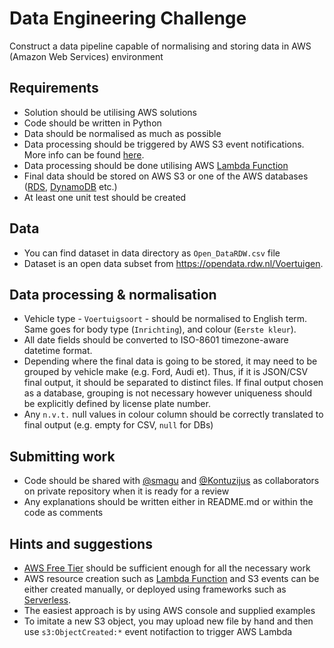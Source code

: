 # Data Engineering Challenge
Construct a data pipeline capable of normalising and storing data in AWS (Amazon Web Services) environment

## Requirements
- Solution should be utilising AWS solutions
- Code should be written in Python
- Data should be normalised as much as possible
- Data processing should be triggered by AWS S3 event notifications. More info can be found [here](https://docs.aws.amazon.com/AmazonS3/latest/userguide/NotificationHowTo.html).
- Data processing should be done utilising AWS [Lambda Function](https://aws.amazon.com/lambda/)
- Final data should be stored on AWS S3 or one of the AWS databases ([RDS](https://aws.amazon.com/free/database/), [DynamoDB](https://aws.amazon.com/dynamodb) etc.)
- At least one unit test should be created

## Data
- You can find dataset in data directory as `Open_DataRDW.csv` file 
- Dataset is an open data subset from https://opendata.rdw.nl/Voertuigen. 

## Data processing & normalisation
- Vehicle type - `Voertuigsoort` - should be normalised to English term. Same goes for body type (`Inrichting`), and colour (`Eerste kleur`).
- All date fields should be converted to ISO-8601 timezone-aware datetime format. 
- Depending where the final data is going to be stored, it may need to be grouped by vehicle make (e.g. Ford, Audi et). Thus, if it is JSON/CSV final output, it should be separated to distinct files. If final output chosen as a database, grouping is not necessary however uniqueness should be explicitly defined by license plate number.
- Any `n.v.t.` null values in colour column should be correctly translated to final output (e.g. empty for CSV, `null` for DBs)


## Submitting work
- Code should be shared with [@smagu](https://github.com/smagu) and [@Kontuzijus](https://github.com/Kontuzijus) as collaborators on private repository when it is ready for a review
- Any explanations should be written either in README.md or within the code as comments

## Hints and suggestions
- [AWS Free Tier](https://aws.amazon.com/free/) should be sufficient enough for all the necessary work 
- AWS resource creation such as [Lambda Function](https://aws.amazon.com/lambda/) and S3 events can be either created manually, or deployed using frameworks such as [Serverless](https://www.serverless.com/).
- The easiest approach is by using AWS console and supplied examples
- To imitate a new S3 object, you may upload new file by hand and then use `s3:ObjectCreated:*` event notifaction to trigger AWS Lambda
